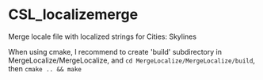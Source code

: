 # CSL_localizemerge
Merge locale file with localized strings for Cities: Skylines

When using cmake, I recommend to create 'build' subdirectory in MergeLocalize/MergeLocalize, and ```cd MergeLocalize/MergeLocalize/build```, then ```cmake .. && make```